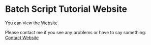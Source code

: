 # Batch Script Tutorial Website
You can view the [Website](https://scriptbatch.netlify.app/)

Please contact me if you see any problems or have to say something:
[Contact Website](https://adnans.website)
